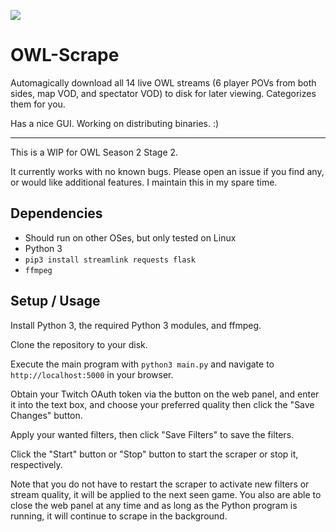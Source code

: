 ![](static/version1-1.png)

# OWL-Scrape

Automagically download all 14 live OWL streams (6 player POVs from both sides, map VOD, and spectator VOD) to disk for later viewing. Categorizes them for you.

Has a nice GUI. Working on distributing binaries. :)

---

This is a WIP for OWL Season 2 Stage 2.

It currently works with no known bugs. Please open an issue if you find any, or would like additional features. I maintain this in my spare time.

## Dependencies

 - Should run on other OSes, but only tested on Linux
 - Python 3
 - `pip3 install streamlink requests flask`
 - `ffmpeg`

## Setup / Usage

Install Python 3, the required Python 3 modules, and ffmpeg.

Clone the repository to your disk.

Execute the main program with `python3 main.py` and navigate to `http://localhost:5000` in your browser.

Obtain your Twitch OAuth token via the button on the web panel, and enter it into the text box, and choose your preferred quality then click the "Save Changes" button.

Apply your wanted filters, then click "Save Filters" to save the filters.

Click the "Start" button or "Stop" button to start the scraper or stop it, respectively.

Note that you do not have to restart the scraper to activate new filters or stream quality, it will be applied to the next seen game. You also are able to close the web panel at any time and as long as the Python program is running, it will continue to scrape in the background.
